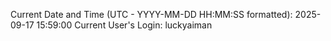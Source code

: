 Current Date and Time (UTC - YYYY-MM-DD HH:MM:SS formatted): 2025-09-17 15:59:00
Current User's Login: luckyaiman
